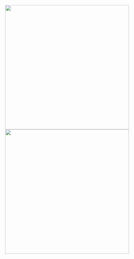 <img width=400 src="https://github-readme-stats.vercel.app/api?username=vuon9&theme=transparent&show_icons=true&hide_border=true&count_private=true"/>
<img width=400 src="https://github-readme-streak-stats.herokuapp.com/?user=vuon9&theme=transparent&hide_border=true" />
